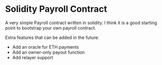 # Solidity Payroll Contract

A very simple Payroll contract written in solidity. I think it is a good starting point to bootstrap your own payroll contract.

Extra features that can be added in the future:

- Add an oracle for ETH payments
- Add an owner-only payout function
- Add relayer support
